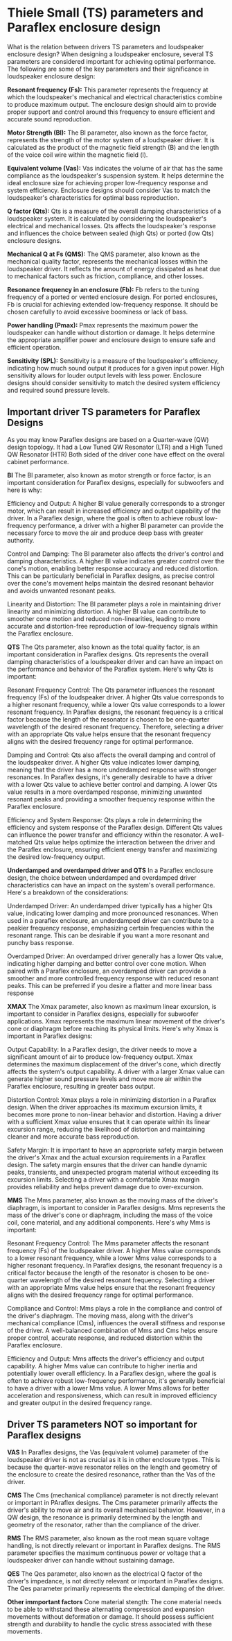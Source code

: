 # Thiele Small (TS) parameters and Paraflex enclosure design
What is the relation between drivers TS parameters and loudspeaker enclosure design?
When designing a loudspeaker enclosure, several TS parameters are considered important for achieving optimal performance. The following are some of the key parameters and their significance in loudspeaker enclosure design:

**Resonant frequency (Fs):** This parameter represents the frequency at which the loudspeaker's mechanical and electrical characteristics combine to produce maximum output. The enclosure design should aim to provide proper support and control around this frequency to ensure efficient and accurate sound reproduction.

**Motor Strength (Bl):** The Bl parameter, also known as the force factor, represents the strength of the motor system of a loudspeaker driver. It is calculated as the product of the magnetic field strength (B) and the length of the voice coil wire within the magnetic field (l). 

**Equivalent volume (Vas):** Vas indicates the volume of air that has the same compliance as the loudspeaker's suspension system. It helps determine the ideal enclosure size for achieving proper low-frequency response and system efficiency. Enclosure designs should consider Vas to match the loudspeaker's characteristics for optimal bass reproduction.

**Q factor (Qts):** Qts is a measure of the overall damping characteristics of a loudspeaker system. It is calculated by considering the loudspeaker's electrical and mechanical losses. Qts affects the loudspeaker's response and influences the choice between sealed (high Qts) or ported (low Qts) enclosure designs.

**Mechanical Q at Fs (QMS):** The QMS parameter, also known as the mechanical quality factor, represents the mechanical losses within the loudspeaker driver. It reflects the amount of energy dissipated as heat due to mechanical factors such as friction, compliance, and other losses.

**Resonance frequency in an enclosure (Fb):** Fb refers to the tuning frequency of a ported or vented enclosure design. For ported enclosures, Fb is crucial for achieving extended low-frequency response. It should be chosen carefully to avoid excessive boominess or lack of bass.

**Power handling (Pmax):** Pmax represents the maximum power the loudspeaker can handle without distortion or damage. It helps determine the appropriate amplifier power and enclosure design to ensure safe and efficient operation.

**Sensitivity (SPL):** Sensitivity is a measure of the loudspeaker's efficiency, indicating how much sound output it produces for a given input power. High sensitivity allows for louder output levels with less power. Enclosure designs should consider sensitivity to match the desired system efficiency and required sound pressure levels.


## Important driver TS parameters for Paraflex Designs
As you may know Paraflex designs are based on a Quarter-wave (QW) design topology. It had a Low Tuned QW Resonator (LTR) and a High Tuned QW Resonator (HTR) Both sided of the driver cone have effect on the overal cabinet performance.


**Bl**
The Bl parameter, also known as motor strength or force factor, is an important consideration for Paraflex designs, especially for subwoofers and here is why:

Efficiency and Output: A higher Bl value generally corresponds to a stronger motor, which can result in increased efficiency and output capability of the driver. In a Paraflex design, where the goal is often to achieve robust low-frequency performance, a driver with a higher Bl parameter can provide the necessary force to move the air and produce deep bass with greater authority.

Control and Damping: The Bl parameter also affects the driver's control and damping characteristics. A higher Bl value indicates greater control over the cone's motion, enabling better response accuracy and reduced distortion. This can be particularly beneficial in Paraflex designs, as precise control over the cone's movement helps maintain the desired resonant behavior and avoids unwanted resonant peaks.

Linearity and Distortion: The Bl parameter plays a role in maintaining driver linearity and minimizing distortion. A higher Bl value can contribute to smoother cone motion and reduced non-linearities, leading to more accurate and distortion-free reproduction of low-frequency signals within the Paraflex enclosure.

**QTS**
The Qts parameter, also known as the total quality factor, is an important consideration in Paraflex designs. Qts represents the overall damping characteristics of a loudspeaker driver and can have an impact on the performance and behavior of the Paraflex system. Here's why Qts is important:

Resonant Frequency Control: The Qts parameter influences the resonant frequency (Fs) of the loudspeaker driver. A higher Qts value corresponds to a higher resonant frequency, while a lower Qts value corresponds to a lower resonant frequency. In Paraflex designs, the resonant frequency is a critical factor because the length of the resonator is chosen to be one-quarter wavelength of the desired resonant frequency. Therefore, selecting a driver with an appropriate Qts value helps ensure that the resonant frequency aligns with the desired frequency range for optimal performance.

Damping and Control: Qts also affects the overall damping and control of the loudspeaker driver. A higher Qts value indicates lower damping, meaning that the driver has a more underdamped response with stronger resonances. In Paraflex designs, it's generally desirable to have a driver with a lower Qts value to achieve better control and damping. A lower Qts value results in a more overdamped response, minimizing unwanted resonant peaks and providing a smoother frequency response within the Paraflex enclosure.

Efficiency and System Response: Qts plays a role in determining the efficiency and system response of the Paraflex design. Different Qts values can influence the power transfer and efficiency within the resonator. A well-matched Qts value helps optimize the interaction between the driver and the Paraflex enclosure, ensuring efficient energy transfer and maximizing the desired low-frequency output.

**Underdamped and overdamped driver and QTS**
In a Paraflex enclosure design, the choice between underdamped and overdamped driver characteristics can have an impact on the system's overall performance. Here's a breakdown of the considerations:

Underdamped Driver: An underdamped driver typically has a higher Qts value, indicating lower damping and more pronounced resonances. When used in a paraflex enclosure, an underdamped driver can contribute to a peakier frequency response, emphasizing certain frequencies within the resonant range. This can be desirable if you want a more resonant and punchy bass response.

Overdamped Driver: An overdamped driver generally has a lower Qts value, indicating higher damping and better control over cone motion. When paired with a Paraflex enclosure, an overdamped driver can provide a smoother and more controlled frequency response with reduced resonant peaks. This can be preferred if you desire a flatter and more linear bass response

**XMAX**
The Xmax parameter, also known as maximum linear excursion, is important to consider in Paraflex designs, especially for subwoofer applications. Xmax represents the maximum linear movement of the driver's cone or diaphragm before reaching its physical limits. Here's why Xmax is important in Paraflex designs:

Output Capability: In a Paraflex design, the driver needs to move a significant amount of air to produce low-frequency output. Xmax determines the maximum displacement of the driver's cone, which directly affects the system's output capability. A driver with a larger Xmax value can generate higher sound pressure levels and move more air within the Paraflex enclosure, resulting in greater bass output.

Distortion Control: Xmax plays a role in minimizing distortion in a Paraflex design. When the driver approaches its maximum excursion limits, it becomes more prone to non-linear behavior and distortion. Having a driver with a sufficient Xmax value ensures that it can operate within its linear excursion range, reducing the likelihood of distortion and maintaining cleaner and more accurate bass reproduction.

Safety Margin: It is important to have an appropriate safety margin between the driver's Xmax and the actual excursion requirements in a Paraflex design. The safety margin ensures that the driver can handle dynamic peaks, transients, and unexpected program material without exceeding its excursion limits. Selecting a driver with a comfortable Xmax margin provides reliability and helps prevent damage due to over-excursion.

**MMS**
The Mms parameter, also known as the moving mass of the driver's diaphragm, is important to consider in Paraflex designs. Mms represents the mass of the driver's cone or diaphragm, including the mass of the voice coil, cone material, and any additional components. Here's why Mms is important:

Resonant Frequency Control: The Mms parameter affects the resonant frequency (Fs) of the loudspeaker driver. A higher Mms value corresponds to a lower resonant frequency, while a lower Mms value corresponds to a higher resonant frequency. In Paraflex designs, the resonant frequency is a critical factor because the length of the resonator is chosen to be one-quarter wavelength of the desired resonant frequency. Selecting a driver with an appropriate Mms value helps ensure that the resonant frequency aligns with the desired frequency range for optimal performance.

Compliance and Control: Mms plays a role in the compliance and control of the driver's diaphragm. The moving mass, along with the driver's mechanical compliance (Cms), influences the overall stiffness and response of the driver. A well-balanced combination of Mms and Cms helps ensure proper control, accurate response, and reduced distortion within the Paraflex enclosure.

Efficiency and Output: Mms affects the driver's efficiency and output capability. A higher Mms value can contribute to higher inertia and potentially lower overall efficiency. In a Paraflex design, where the goal is often to achieve robust low-frequency performance, it's generally beneficial to have a driver with a lower Mms value. A lower Mms allows for better acceleration and responsiveness, which can result in improved efficiency and greater output in the desired frequency range.

## Driver TS parameters NOT so important for Paraflex designs

**VAS**
In Paraflex designs, the Vas (equivalent volume) parameter of the loudspeaker driver is not as crucial as it is in other enclosure types. This is because the quarter-wave resonator relies on the length and geometry of the enclosure to create the desired resonance, rather than the Vas of the driver.

**CMS**
The Cms (mechanical compliance) parameter is not directly relevant or important in PAraflex designs. The Cms parameter primarily affects the driver's ability to move air and its overall mechanical behavior. However, in a QW design, the resonance is primarily determined by the length and geometry of the resonator, rather than the compliance of the driver.

**RMS**
The RMS parameter, also known as the root mean square voltage handling, is not directly relevant or important in Paraflex designs. The RMS parameter specifies the maximum continuous power or voltage that a loudspeaker driver can handle without sustaining damage.

**QES**
The Qes parameter, also known as the electrical Q factor of the driver's impedance, is not directly relevant or important in Paraflex designs. The Qes parameter primarily represents the electrical damping of the driver.


**Other immportant factors**
Cone material stength: The cone material needs to be able to withstand these alternating compression and expansion movements without deformation or damage. It should possess sufficient strength and durability to handle the cyclic stress associated with these movements.


